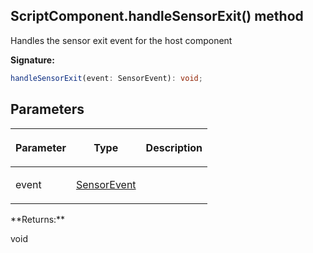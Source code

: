 
## ScriptComponent.handleSensorExit() method

Handles the sensor exit event for the host component

**Signature:**

```typescript
handleSensorExit(event: SensorEvent): void;
```

## Parameters

<table><thead><tr><th>

Parameter


</th><th>

Type


</th><th>

Description


</th></tr></thead>
<tbody><tr><td>

event


</td><td>

[SensorEvent](/reference/sensorevent.md)


</td><td>


</td></tr>
</tbody></table>
**Returns:**

void

